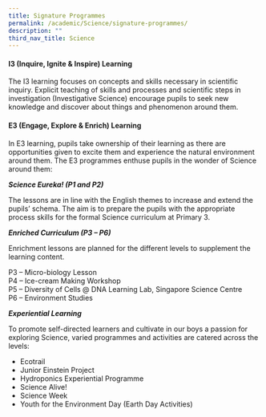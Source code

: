 ```yaml
---
title: Signature Programmes
permalink: /academic/Science/signature-programmes/
description: ""
third_nav_title: Science
---
```

#### I3 (Inquire, Ignite & Inspire) Learning

The I3 learning focuses on concepts and skills necessary in scientific inquiry. Explicit teaching of skills and processes and scientific steps in investigation (Investigative Science) encourage pupils to seek new knowledge and discover about things and phenomenon around them.

#### E3 (Engage, Explore & Enrich) Learning

In E3 learning, pupils take ownership of their learning as there are opportunities given to excite them and experience the natural environment around them. The E3 programmes enthuse pupils in the wonder of Science around them:

_**Science Eureka! (P1 and P2)**_

The lessons are in line with the English themes to increase and extend the pupils’ schema. The aim is to prepare the pupils with the appropriate process skills for the formal Science curriculum at Primary 3.

_**Enriched Curriculum (P3 – P6)**_

Enrichment lessons are planned for the different levels to supplement the learning content.

P3 – Micro-biology Lesson<br>
P4 – Ice-cream Making Workshop<br>
P5 – Diversity of Cells @ DNA Learning Lab, Singapore Science Centre<Br>
P6 – Environment Studies

_**Experiential Learning**_

To promote self-directed learners and cultivate in our boys a passion for exploring Science, varied programmes and activities are catered across the levels:

*   Ecotrail
*   Junior Einstein Project
*   Hydroponics Experiential Programme
*   Science Alive!
*   Science Week
*   Youth for the Environment Day (Earth Day Activities)